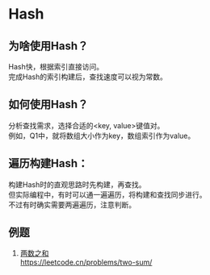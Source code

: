 # Hash
## 为啥使用Hash？
Hash快，根据索引直接访问。  
完成Hash的索引构建后，查找速度可以视为常数。

## 如何使用Hash？
分析查找需求，选择合适的<key, value>键值对。  
例如，Q1中，就将数组大小作为key，数组索引作为value。

## 遍历构建Hash：
构建Hash时的直观思路时先构建，再查找。  
但实际编程中，有时可以通一遍遍历，将构建和查找同步进行。  
不过有时确实需要两遍遍历，注意判断。

## 例题
1. [两数之和](./twoSum.py)  
   https://leetcode.cn/problems/two-sum/
   
